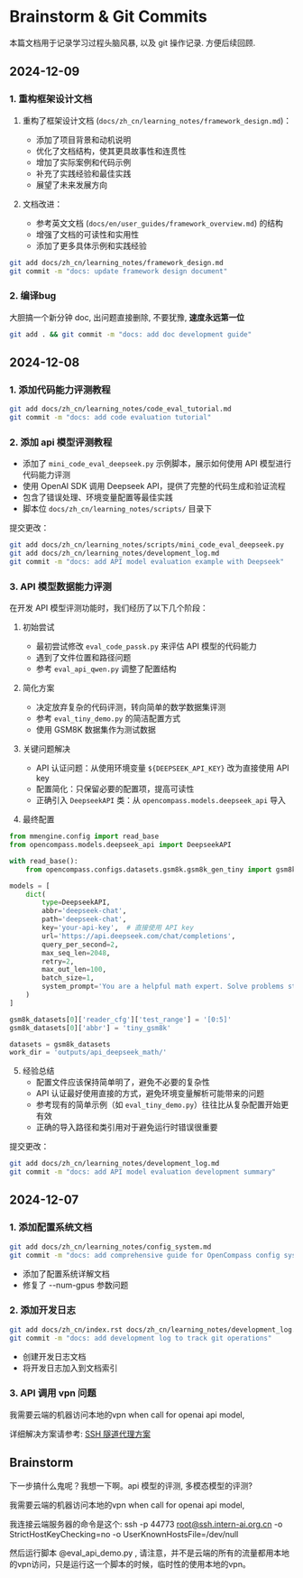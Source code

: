 # Brainstorm & Git Commits   


本篇文档用于记录学习过程头脑风暴, 以及 git 操作记录. 方便后续回顾.


## 2024-12-09

### 1. 重构框架设计文档

1. 重构了框架设计文档 (`docs/zh_cn/learning_notes/framework_design.md`)：
   - 添加了项目背景和动机说明
   - 优化了文档结构，使其更具故事性和连贯性
   - 增加了实际案例和代码示例
   - 补充了实践经验和最佳实践
   - 展望了未来发展方向

2. 文档改进：
   - 参考英文文档 (`docs/en/user_guides/framework_overview.md`) 的结构
   - 增强了文档的可读性和实用性
   - 添加了更多具体示例和实践经验


```bash
git add docs/zh_cn/learning_notes/framework_design.md
git commit -m "docs: update framework design document"
```

### 2. 编译bug

大胆搞一个新分钟 doc, 出问题直接删除, 不要犹豫, **速度永远第一位**

```bash
git add . && git commit -m "docs: add doc development guide"
```




## 2024-12-08


### 1. 添加代码能力评测教程

```bash
git add docs/zh_cn/learning_notes/code_eval_tutorial.md
git commit -m "docs: add code evaluation tutorial"
```

### 2. 添加 api 模型评测教程

- 添加了 `mini_code_eval_deepseek.py` 示例脚本，展示如何使用 API 模型进行代码能力评测
- 使用 OpenAI SDK 调用 Deepseek API，提供了完整的代码生成和验证流程
- 包含了错误处理、环境变量配置等最佳实践
- 脚本位 `docs/zh_cn/learning_notes/scripts/` 目录下

提交更改：
```bash
git add docs/zh_cn/learning_notes/scripts/mini_code_eval_deepseek.py
git add docs/zh_cn/learning_notes/development_log.md
git commit -m "docs: add API model evaluation example with Deepseek"
```

### 3. API 模型数据能力评测

在开发 API 模型评测功能时，我们经历了以下几个阶段：

1. 初始尝试
   - 最初尝试修改 `eval_code_passk.py` 来评估 API 模型的代码能力
   - 遇到了文件位置和路径问题
   - 参考 `eval_api_qwen.py` 调整了配置结构

2. 简化方案
   - 决定放弃复杂的代码评测，转向简单的数学数据集评测
   - 参考 `eval_tiny_demo.py` 的简洁配置方式
   - 使用 GSM8K 数据集作为测试数据

3. 关键问题解决
   - API 认证问题：从使用环境变量 `${DEEPSEEK_API_KEY}` 改为直接使用 API key
   - 配置简化：只保留必要的配置项，提高可读性
   - 正确引入 `DeepseekAPI` 类：从 `opencompass.models.deepseek_api` 导入

4. 最终配置
```python
from mmengine.config import read_base
from opencompass.models.deepseek_api import DeepseekAPI

with read_base():
    from opencompass.configs.datasets.gsm8k.gsm8k_gen_tiny import gsm8k_datasets

models = [
    dict(
        type=DeepseekAPI,
        abbr='deepseek-chat',
        path='deepseek-chat',
        key='your-api-key',  # 直接使用 API key
        url='https://api.deepseek.com/chat/completions',
        query_per_second=2,
        max_seq_len=2048,
        retry=2,
        max_out_len=100,
        batch_size=1,
        system_prompt='You are a helpful math expert. Solve problems step by step.',
    )
]

gsm8k_datasets[0]['reader_cfg']['test_range'] = '[0:5]'
gsm8k_datasets[0]['abbr'] = 'tiny_gsm8k'

datasets = gsm8k_datasets
work_dir = 'outputs/api_deepseek_math/'
```

5. 经验总结
   - 配置文件应该保持简单明了，避免不必要的复杂性
   - API 认证最好使用直接的方式，避免环境变量解析可能带来的问题
   - 参考现有的简单示例（如 `eval_tiny_demo.py`）往往比从复杂配置开始更有效
   - 正确的导入路径和类引用对于避免运行时错误很重要

提交更改：
```bash
git add docs/zh_cn/learning_notes/development_log.md
git commit -m "docs: add API model evaluation development summary"
```


## 2024-12-07

### 1. 添加配置系统文档
```bash
git add docs/zh_cn/learning_notes/config_system.md
git commit -m "docs: add comprehensive guide for OpenCompass config system"
```
- 添加了配置系统详解文档
- 修复了 --num-gpus 参数问题

### 2. 添加开发日志
```bash
git add docs/zh_cn/index.rst docs/zh_cn/learning_notes/development_log.md
git commit -m "docs: add development log to track git operations"
```
- 创建开发日志文档
- 将开发日志加入到文档索引

### 3. API 调用 vpn 问题

我需要云端的机器访问本地的vpn when call for openai api model, 

详细解决方案请参考: [SSH 隧道代理方案](./ssh_tunnel_proxy.md)


## Brainstorm

下一步搞什么鬼呢？我想一下啊。api 模型的评测, 多模态模型的评测?

我需要云端的机器访问本地的vpn when call for openai api model, 

我连接云端服务器的命令是这个:
ssh -p 44773 root@ssh.intern-ai.org.cn -o StrictHostKeyChecking=no -o UserKnownHostsFile=/dev/null

然后运行脚本 @eval_api_demo.py ,  请注意，并不是云端的所有的流量都用本地的vpn访问，只是运行这一个脚本的时候，临时性的使用本地的vpn。